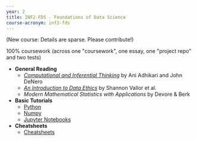 ```yaml
---
year: 2
title: INF2-FDS - Foundations of Data Science
course-acronym: inf2-fds
---
```


(New course: Details are sparse. Please contribute!)

100% coursework (across one "coursework", one essay, one "project repo" and two tests)

- **General Reading**
  - [*Computational and Inferential Thinking*](https://www.inferentialthinking.com/chapters/intro) by Ani Adhikari and John DeNero
  - [*An Introduction to Data Ethics*](https://www.scu.edu/media/ethics-center/technology-ethics/IntroToDataEthics.pdf) by Shannon Vallor et al.
  - *Modern Mathematical Statistics with Applications* by Devore & Berk
- **Basic Tutorials**
  - [Python](http://bebi103.caltech.edu.s3-website-us-east-1.amazonaws.com/2015/tutorials/t1a_intro_to_python.html)
  - [Numpy](https://cs231n.github.io/python-numpy-tutorial/#python)
  - [Jupyter Notebooks](http://bebi103.caltech.edu.s3-website-us-east-1.amazonaws.com/2015/tutorials/t0b_intro_to_jupyter_notebooks.html)
- **Cheatsheets**
  - [Cheatsheets](https://betterinformatics.com/drive?next=1SyHlfy7rdfcOZQMWEdLa9SgFyzU7_2l2)  
